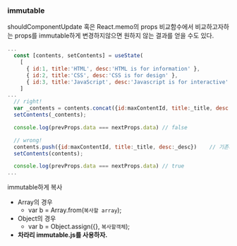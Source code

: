 ### immutable
shouldComponentUpdate 혹은 React.memo의 props 비교함수에서 비교하고자하는 props를 immutable하게 변경하지않으면 원하지 않는 결과를 얻을 수도 있다.
```javascript
...
  const [contents, setContents] = useState(
    [
      { id:1, title:'HTML', desc:'HTML is for information' },
      { id:2, title:'CSS', desc:'CSS is for design' },
      { id:3, title:'JavaScript', desc:'Javascript is for interactive' }
    ]
...
  // right!
  var _contents = contents.concat({id:maxContentId, title:_title, desc:_desc})
  setContents(_contents);

  console.log(prevProps.data === nextProps.data) // false

  // wrong!
  contents.push({id:maxContentId, title:_title, desc:_desc})    // 기존의 contents 자체를 변경해버림..
  setContents(contents);    

  console.log(prevProps.data === nextProps.data) // true
...

```
immutable하게 복사
- Array의 경우 
    - var b = Array.from(<code>복사할 array</code>);
- Object의 경우
    - var b = Object.assign({}, <code>복사할객체</code>);
- **차라리 immutable.js를 사용하자.**